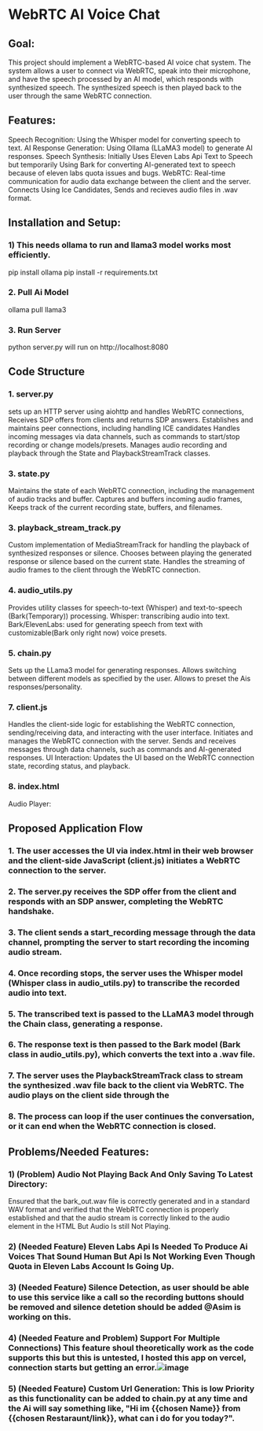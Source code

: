 # WebRTC AI Voice Chat

## Goal:
This project should implement a WebRTC-based AI voice chat system. The system allows a user to connect via WebRTC, speak into their microphone, and have the speech processed by an AI model, which responds with synthesized speech. The synthesized speech is then played back to the user through the same WebRTC connection.

## Features:
Speech Recognition: Using the Whisper model for converting speech to text.
AI Response Generation: Using Ollama (LLaMA3 model) to generate AI responses.
Speech Synthesis: Initially Uses Eleven Labs Api Text to Speech but temporarily Using Bark for converting AI-generated text to speech because of eleven labs quota issues and bugs.
WebRTC: Real-time communication for audio data exchange between the client and the server. Connects Using Ice Candidates, Sends and recieves audio files in .wav format.

## Installation and Setup:
### 1) This needs ollama to run and llama3 model works  most efficiently.
pip install ollama
pip install -r requirements.txt
### 2. Pull Ai Model
ollama pull llama3
### 3. Run Server
python server.py
will run on http://localhost:8080 

## Code Structure
### 1. server.py
sets up an HTTP server using aiohttp and handles WebRTC connections, Receives SDP offers from clients and returns SDP answers.
Establishes and maintains peer connections, including handling ICE candidates Handles incoming messages via data channels, such as commands to start/stop recording or change models/presets.
Manages audio recording and playback through the State and PlaybackStreamTrack classes.

### 3. state.py
Maintains the state of each WebRTC connection, including the management of audio tracks and buffer.
Captures and buffers incoming audio frames, Keeps track of the current recording state, buffers, and filenames.

### 3. playback_stream_track.py
Custom implementation of MediaStreamTrack for handling the playback of synthesized responses or silence.
Chooses between playing the generated response or silence based on the current state.
Handles the streaming of audio frames to the client through the WebRTC connection.

### 4. audio_utils.py
Provides utility classes for speech-to-text (Whisper) and text-to-speech (Bark(Temporary)) processing.
Whisper: transcribing audio into text.
Bark/ElevenLabs: used for generating speech from text with customizable(Bark only right now) voice presets.

### 5. chain.py
Sets up the LLama3 model for generating responses.
Allows switching between different models as specified by the user.
Allows to preset the Ais responses/personality.

### 7. client.js
Handles the client-side logic for establishing the WebRTC connection, sending/receiving data, and interacting with the user interface.
Initiates and manages the WebRTC connection with the server. Sends and receives messages through data channels, such as commands and AI-generated responses.
UI Interaction: Updates the UI based on the WebRTC connection state, recording status, and playback.

### 8. index.html
Audio Player: <audio id="remoteAudio"> is used to play back the synthesized response.BUT THIS IS NOT WORKING


## Proposed Application Flow
### 1. The user accesses the UI via index.html in their web browser and the client-side JavaScript (client.js) initiates a WebRTC connection to the server.
### 2. The server.py receives the SDP offer from the client and responds with an SDP answer, completing the WebRTC handshake.
### 3. The client sends a start_recording message through the data channel, prompting the server to start recording the incoming audio stream.
### 4. Once recording stops, the server uses the Whisper model (Whisper class in audio_utils.py) to transcribe the recorded audio into text.
### 5. The transcribed text is passed to the LLaMA3 model through the Chain class, generating a response.
### 6. The response text is then passed to the Bark model (Bark class in audio_utils.py), which converts the text into a .wav file.
### 7. The server uses the PlaybackStreamTrack class to stream the synthesized .wav file back to the client via WebRTC. The audio plays on the client side through the <audio> element.
### 8. The process can loop if the user continues the conversation, or it can end when the WebRTC connection is closed.


## Problems/Needed Features:
### 1) (Problem) Audio Not Playing Back And Only Saving To Latest Directory:
Ensured that the bark_out.wav file is correctly generated and in a standard WAV format and verified that the WebRTC connection is properly established and that the audio stream is correctly linked to the audio element in the HTML But Audio Is still Not Playing.
### 2) (Needed Feature) Eleven Labs Api Is Needed To Produce Ai Voices That Sound Human But Api Is Not Working Even Though Quota in Eleven Labs Account Is Going Up.
### 3) (Needed Feature) Silence Detection, as user should be able to use this service like a call so the recording buttons should be removed and silence detetion should be added @Asim is working on this.
### 4) (Needed Feature and Problem) Support For Multiple Connections) This feature shoul theoretically work as the code supports this but this is untested, I hosted this app on vercel, connection starts but getting an error.![image](https://github.com/user-attachments/assets/91d7ed5a-502c-4092-84d5-b90b4ed5a4bc)
### 5) (Needed Feature) Custom Url Generation: This is low Priority as this functionality can be added to chain.py at any time and the Ai will say something like, "Hi im {{chosen Name}} from {{chosen Restaraunt/link}}, what can i do for you today?".
